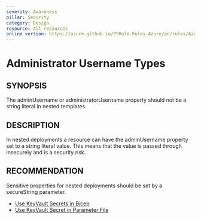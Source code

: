 ```yaml
---
severity: Awareness
pillar: Security
category: Design
resource: All resources
online version: https://azure.github.io/PSRule.Rules.Azure/en/rules/Azure.Deployment.AdminUsername/
---
```


# Administrator Username Types

## SYNOPSIS

The adminUsername or administratorUsername property should not be a string literal in nested templates.

## DESCRIPTION

In nested deployments a resource can have the adminUsername property set to a string literal value.
This means that the value is passed through insecurely and is a security risk.

## RECOMMENDATION

Sensitive properties for nested deployments should be set by a secureString parameter.

- [Use KeyVault Secrets in Bicep](https://docs.microsoft.com/en-us/azure/azure-resource-manager/bicep/key-vault-parameter)
- [Use KeyVault Secret in Parameter File](https://docs.microsoft.com/en-us/azure/azure-resource-manager/templates/template-tutorial-use-key-vault#edit-the-parameters-file)
